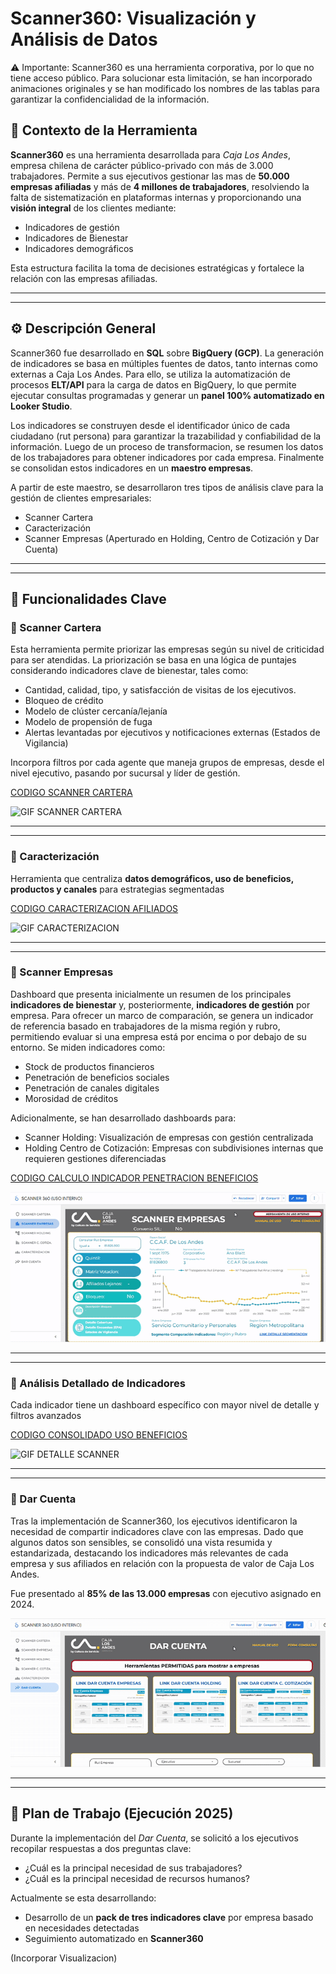# Scanner360: Visualización y Análisis de Datos

⚠ Importante:
Scanner360 es una herramienta corporativa, por lo que no tiene acceso público. Para solucionar esta limitación, se han incorporado animaciones originales y se han modificado los nombres de las tablas para garantizar la confidencialidad de la información.

## 📌 Contexto de la Herramienta
__Scanner360__ es una herramienta desarrollada para _Caja Los Andes_, empresa chilena de carácter público-privado con más de 3.000 trabajadores. Permite a sus ejecutivos gestionar las mas de **50.000 empresas afiliadas** y más de **4 millones de trabajadores**, resolviendo la falta de sistematización en plataformas internas y proporcionando una **visión integral** de los clientes mediante:  

* Indicadores de gestión
* Indicadores de Bienestar
* Indicadores demográficos

Esta estructura facilita la toma de decisiones estratégicas y fortalece la relación con las empresas afiliadas.

---
--- 

## ⚙️ Descripción General
Scanner360 fue desarrollado en __SQL__ sobre __BigQuery (GCP)__. La generación de indicadores se basa en múltiples fuentes de datos, tanto internas como externas a Caja Los Andes. Para ello, se utiliza la automatización de procesos __ELT/API__ para la carga de datos en BigQuery, lo que permite ejecutar consultas programadas y generar un __panel 100% automatizado en Looker Studio__.

Los indicadores se construyen desde el identificador único de cada ciudadano (rut persona) para garantizar la trazabilidad y confiabilidad de la información. Luego de un proceso de transformacion, se resumen los datos de los trabajadores para obtener indicadores por cada empresa. Finalmente se consolidan estos indicadores en un __maestro empresas__.

A partir de este maestro, se desarrollaron tres tipos de análisis clave para la gestión de clientes empresariales:
* Scanner Cartera
* Caracterización
* Scanner Empresas (Aperturado en Holding, Centro de Cotización y Dar Cuenta)

---
---

## 🔎 Funcionalidades Clave  
### 🔹 Scanner Cartera  
Esta herramienta permite priorizar las empresas según su nivel de criticidad para ser atendidas. La priorización se basa en una lógica de puntajes considerando indicadores clave de bienestar, tales como:

* Cantidad, calidad, tipo, y satisfacción de visitas de los ejecutivos. 
* Bloqueo de crédito
* Modelo de clúster cercanía/lejanía
* Modelo de propensión de fuga
* Alertas levantadas por ejecutivos y notificaciones externas (Estados de Vigilancia)
  
Incorpora filtros por cada agente que maneja grupos de empresas, desde el nivel ejecutivo, pasando por sucursal y líder de gestión.

[CODIGO SCANNER CARTERA](https://github.com/WilliamDerby/Dashboard-Scanner360/blob/main/Codigos/Scanner%20Cartera.sql)

![GIF SCANNER CARTERA](https://github.com/WilliamDerby/Dashboard-Scanner360/blob/main/GIFs/Scanner%20Cartera2.gif)

---
---

### 🔹 Caracterización 
Herramienta que centraliza **datos demográficos, uso de beneficios, productos y canales** para estrategias segmentadas  

[CODIGO CARACTERIZACION AFILIADOS](https://github.com/WilliamDerby/Dashboard-Scanner360/blob/main/Codigos/Codigo%20Caracterizacion.sql)

![GIF CARACTERIZACION](https://github.com/WilliamDerby/Dashboard-Scanner360/blob/main/GIFs/Caracterizacion.gif)

---
---

### 🔹 Scanner Empresas  
Dashboard que presenta inicialmente un resumen de los principales __indicadores de bienestar__ y, posteriormente, __indicadores de gestión__ por empresa.
Para ofrecer un marco de comparación, se genera un indicador de referencia basado en trabajadores de la misma región y rubro, permitiendo evaluar si una empresa está por encima o por debajo de su entorno. Se miden indicadores como:
* Stock de productos financieros
* Penetración de beneficios sociales
* Penetración de canales digitales
* Morosidad de créditos

Adicionalmente, se han desarrollado dashboards para:
* Scanner Holding: Visualización de empresas con gestión centralizada
* Holding Centro de Cotización: Empresas con subdivisiones internas que requieren gestiones diferenciadas

[CODIGO CALCULO INDICADOR PENETRACION BENEFICIOS](https://github.com/WilliamDerby/Dashboard-Scanner360/blob/main/Codigos/Penetracion%20Beneficios%20por%20Empresa%20y%20Segmento.sql)

![GIF SCANNER EMPRESAS](https://github.com/WilliamDerby/Dashboard-Scanner360/blob/main/GIFs/Scanner%20Empresas2.gif)

---
---

 ### 🔹 Análisis Detallado de Indicadores  
Cada indicador tiene un dashboard específico con mayor nivel de detalle y filtros avanzados  

[CODIGO CONSOLIDADO USO BENEFICIOS](https://github.com/WilliamDerby/Dashboard-Scanner360/blob/main/Codigos/Consolidado%20Uso%20Beneficios.sql)

![GIF DETALLE SCANNER](https://github.com/WilliamDerby/Dashboard-Scanner360/blob/main/GIFs/Detalle%20Scanner.gif)

---
---

### 🔹 Dar Cuenta  
Tras la implementación de Scanner360, los ejecutivos identificaron la necesidad de compartir indicadores clave con las empresas. Dado que algunos datos son sensibles, se consolidó una vista resumida y estandarizada, destacando los indicadores más relevantes de cada empresa y sus afiliados en relación con la propuesta de valor de Caja Los Andes.

Fue presentado al **85% de las 13.000 empresas** con ejecutivo asignado en 2024.

![GIF DAR CUENTA](https://github.com/WilliamDerby/Dashboard-Scanner360/blob/main/GIFs/Dar%20Cuenta.gif)

---
---

## 📅 Plan de Trabajo (Ejecución 2025)
Durante la implementación del _Dar Cuenta_, se solicitó a los ejecutivos recopilar respuestas a dos preguntas clave:
* ¿Cuál es la principal necesidad de sus trabajadores?
* ¿Cuál es la principal necesidad de recursos humanos?
  
Actualmente se esta desarrollando:
* Desarrollo de un **pack de tres indicadores clave** por empresa basado en necesidades detectadas
* Seguimiento automatizado en **Scanner360**  

(Incorporar Visualizacion)

